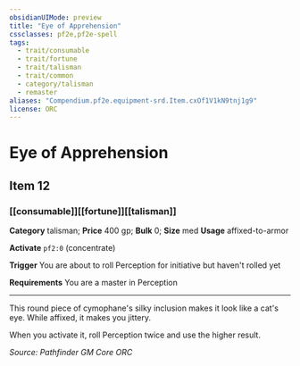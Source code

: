 ```yaml
---
obsidianUIMode: preview
title: "Eye of Apprehension"
cssclasses: pf2e,pf2e-spell
tags:
  - trait/consumable
  - trait/fortune
  - trait/talisman
  - trait/common
  - category/talisman
  - remaster
aliases: "Compendium.pf2e.equipment-srd.Item.cxOf1V1kN9tnj1g9"
license: ORC
---
```

# Eye of Apprehension
## Item 12
### [[consumable]][[fortune]][[talisman]]

**Category** talisman; 
**Price** 400 gp; 
**Bulk** 0; **Size** med
**Usage** affixed-to-armor

**Activate** `pf2:0` (concentrate)

**Trigger** You are about to roll Perception for initiative but haven't rolled yet

**Requirements** You are a master in Perception

* * *

This round piece of cymophane's silky inclusion makes it look like a cat's eye. While affixed, it makes you jittery.

When you activate it, roll Perception twice and use the higher result.

*Source: Pathfinder GM Core*
*ORC*